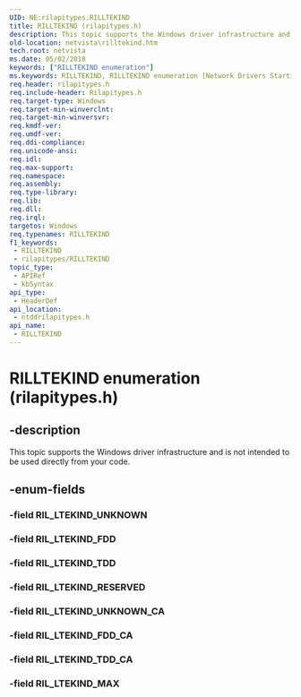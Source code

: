 ```yaml
---
UID: NE:rilapitypes.RILLTEKIND
title: RILLTEKIND (rilapitypes.h)
description: This topic supports the Windows driver infrastructure and is not intended to be used directly from your code.
old-location: netvista\rilltekind.htm
tech.root: netvista
ms.date: 05/02/2018
keywords: ["RILLTEKIND enumeration"]
ms.keywords: RILLTEKIND, RILLTEKIND enumeration [Network Drivers Starting with Windows Vista], RIL_LTEKIND_FDD, RIL_LTEKIND_FDD_CA, RIL_LTEKIND_MAX, RIL_LTEKIND_RESERVED, RIL_LTEKIND_TDD, RIL_LTEKIND_TDD_CA, RIL_LTEKIND_UNKNOWN_CA, netvista.rilltekind, ntddrilapitypes/RILLTEKIND, ntddrilapitypes/RIL_LTEKIND_FDD, ntddrilapitypes/RIL_LTEKIND_FDD_CA, ntddrilapitypes/RIL_LTEKIND_MAX, ntddrilapitypes/RIL_LTEKIND_RESERVED, ntddrilapitypes/RIL_LTEKIND_TDD, ntddrilapitypes/RIL_LTEKIND_TDD_CA, ntddrilapitypes/RIL_LTEKIND_UNKNOWN_CA
req.header: rilapitypes.h
req.include-header: Rilapitypes.h
req.target-type: Windows
req.target-min-winverclnt: 
req.target-min-winversvr: 
req.kmdf-ver: 
req.umdf-ver: 
req.ddi-compliance: 
req.unicode-ansi: 
req.idl: 
req.max-support: 
req.namespace: 
req.assembly: 
req.type-library: 
req.lib: 
req.dll: 
req.irql: 
targetos: Windows
req.typenames: RILLTEKIND
f1_keywords:
 - RILLTEKIND
 - rilapitypes/RILLTEKIND
topic_type:
 - APIRef
 - kbSyntax
api_type:
 - HeaderDef
api_location:
 - ntddrilapitypes.h
api_name:
 - RILLTEKIND
---
```


# RILLTEKIND enumeration (rilapitypes.h)


## -description

This topic supports the Windows driver infrastructure and is not intended to be used directly from your code.

## -enum-fields

### -field RIL_LTEKIND_UNKNOWN

### -field RIL_LTEKIND_FDD

### -field RIL_LTEKIND_TDD

### -field RIL_LTEKIND_RESERVED

### -field RIL_LTEKIND_UNKNOWN_CA

### -field RIL_LTEKIND_FDD_CA

### -field RIL_LTEKIND_TDD_CA

### -field RIL_LTEKIND_MAX

